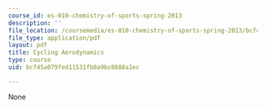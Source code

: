 ```yaml
---
course_id: es-010-chemistry-of-sports-spring-2013
description: ''
file_location: /coursemedia/es-010-chemistry-of-sports-spring-2013/bcf45a079fed11531fb8a9bc0888a1ec_MITES_010S13_lec10.pdf
file_type: application/pdf
layout: pdf
title: Cycling Aerodynamics
type: course
uid: bcf45a079fed11531fb8a9bc0888a1ec

---
```

None